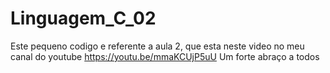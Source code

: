 # Linguagem_C_02
Este pequeno codigo e referente a aula 2, que esta neste video no meu canal do youtube https://youtu.be/mmaKCUjP5uU Um forte abraço a todos 
